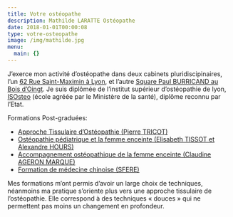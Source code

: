 ```yaml
---
title: Votre ostéopathe
description: Mathilde LARATTE Ostéopathe
date: 2018-01-01T00:00:08
type: votre-osteopathe
image: /img/mathilde.jpg
menu:
  main: {}
---
```


J’exerce mon activité d’ostéopathe dans deux cabinets pluridiscipinaires, l’un [62 Rue Saint-Maximin à Lyon](https://goo.gl/maps/ahg1arnbD5z), et l’autre [Square Paul BURRICAND au Bois d’Oingt](https://goo.gl/maps/BcMmTrUXPRm). Je suis diplômée de l’institut supérieur d’ostéopathie de lyon, [ISOsteo](https://www.isosteo.fr/) (école agréée par le Ministère de la santé), diplôme reconnu par l’Etat.

Formations Post-graduées:

- [Approche Tissulaire d’Ostéopathie (Pierre TRICOT)](https://www.approche-tissulaire.fr/)
- [Ostéopathie pédiatrique et la femme enceinte (Elisabeth TISSOT et Alexandre HOURS)](http://www.osteopact.info/)
- [Accompagnement ostéopathique de la femme enceinte (Claudine AGERON MARQUE)](http://www.ageronmarque.fr/stages/accompagnement-osteopathique-de-la-femme-enceinte-niveau-2/)
- [Formation de médecine chinoise (SFERE)](http://www.sferemtc.net/)


Mes formations m’ont permis d’avoir un large choix de techniques, néanmoins ma pratique s’oriente plus vers une approche tissulaire de l’ostéopathie. Elle correspond à des techniques « douces » qui ne permettent pas moins un changement en profondeur.